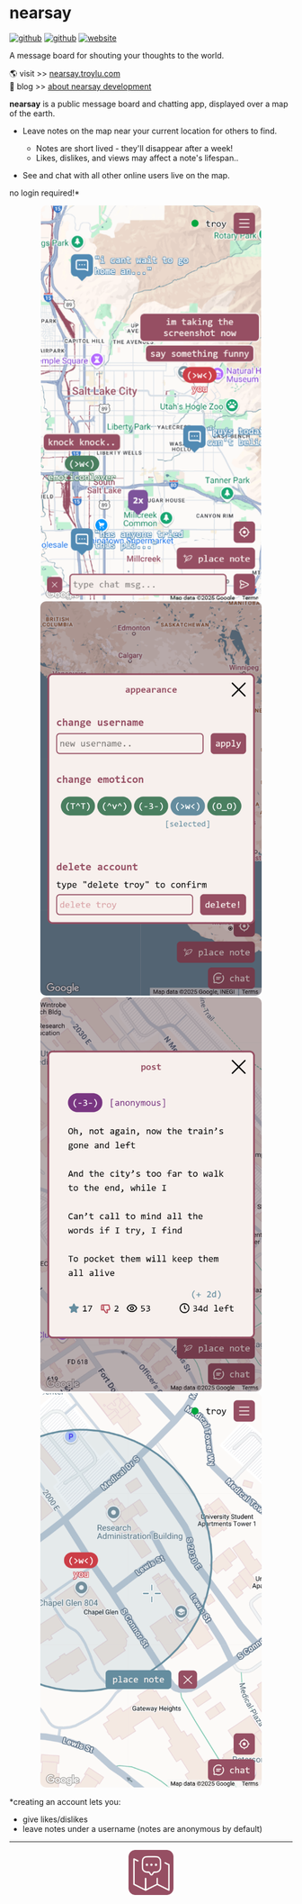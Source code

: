 # nearsay

[![github](https://img.shields.io/badge/-nearsay-%23181717?logo=github)](https://github.com/troylu8/nearsay)
[![github](https://img.shields.io/badge/-nearsay--server-%23181717?logo=github)](https://github.com/troylu8/nearsay-server)
[![website](https://img.shields.io/badge/-troylu.com-purple)](https://www.troylu.com)


A message board for shouting your thoughts to the world.

🌎 visit >> [nearsay.troylu.com](https://nearsay.troylu.com) <br>
📖 blog >> [about nearsay development](https://rentry.co/nearsay-mishaps)

**nearsay** is a public message board and chatting app, displayed over a map of the earth.

- Leave notes on the map near your current location for others to find.
    - Notes are short lived - they'll disappear after a week!
    - Likes, dislikes, and views may affect a note's lifespan..

- See and chat with all other online users live on the map.

no login required!*

<p align="center">
    <img height="700" style="border-radius:10px" src="readme-resources/chat.png">
    <img height="700" style="border-radius:10px" src="readme-resources/appearance.png">
    <img height="700" style="border-radius:10px" src="readme-resources/post.png">
    <img height="700" style="border-radius:10px" src="readme-resources/placing.png">
</p>

*creating an account lets you:
 - give likes/dislikes 
 - leave notes under a username (notes are anonymous by default)


---
<p align="center">
    <img width="80" src="readme-resources/nearsay-icon.png">
</p>
